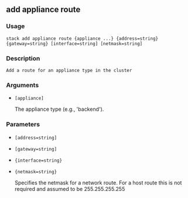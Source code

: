 ## add appliance route

### Usage

`stack add appliance route {appliance ...} {address=string} {gateway=string} [interface=string] [netmask=string]`

### Description


	Add a route for an appliance type in the cluster

	

### Arguments

* `[appliance]`

   The appliance type (e.g., 'backend').


### Parameters
* `[address=string]`
* `[gateway=string]`
* `{interface=string}`
* `{netmask=string}`

   Specifies the netmask for a network route.  For a host route
	this is not required and assumed to be 255.255.255.255


